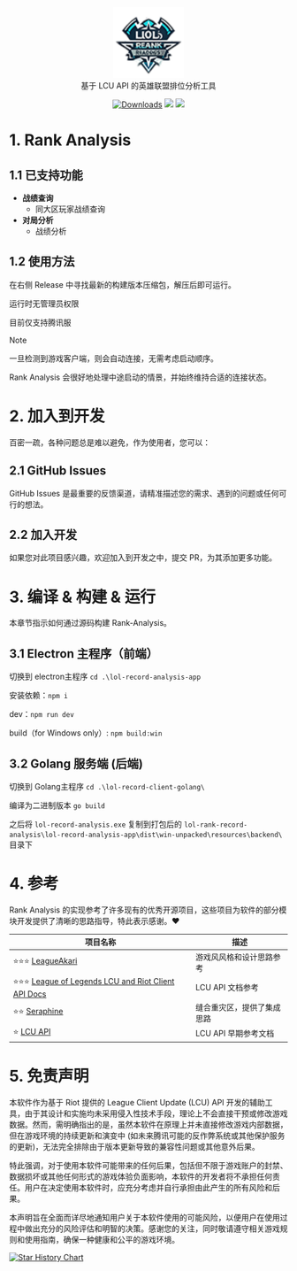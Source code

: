 <div align="center">
  <div>
    <img
    src="./lol-record-analysis-app/public/assets/logo.png"
    width="128"
    height="128"
    />
  </div>
  基于 LCU API 的英雄联盟排位分析工具
</div>

<p align="center">
    <a href="https://github.com/wnzzer/lol-rank-record-analysis/releases"><img src="https://img.shields.io/github/release/wnzzer/lol-rank-record-analysis.svg?style=flat-square&maxAge=600" alt="Downloads"></a>
    <a href="https://github.com/wnzzer/lol-rank-record-analysis/releases">
    <img src="https://img.shields.io/github/downloads/wnzzer/lol-rank-record-analysis/total?style=flat&label=Downloads"></a>
    <a href="https://github.com/wnzzer/lol-rank-record-analysis/stargazers">
    <img src="https://img.shields.io/github/stars/wnzzer/lol-rank-record-analysis?style=flat&label=Stars">
  </a>
</p>


# 1. Rank Analysis



## 1.1 已支持功能

- **战绩查询**
  - 同大区玩家战绩查询
- **对局分析**
  - 战绩分析



## 1.2 使用方法

在右侧 Release 中寻找最新的构建版本压缩包，解压后即可运行。

运行时无管理员权限

目前仅支持腾讯服

> [!NOTE]
> 一旦检测到游戏客户端，则会自动连接，无需考虑启动顺序。
>
> Rank Analysis 会很好地处理中途启动的情景，并始终维持合适的连接状态。





# 2. 加入到开发

百密一疏，各种问题总是难以避免，作为使用者，您可以：

## 2.1 GitHub Issues

GitHub Issues 是最重要的反馈渠道，请精准描述您的需求、遇到的问题或任何可行的想法。

## 2.2 加入开发

如果您对此项目感兴趣，欢迎加入到开发之中，提交 PR，为其添加更多功能。

# 3. 编译 & 构建 & 运行

本章节指示如何通过源码构建 Rank-Analysis。

## 3.1 Electron 主程序（前端）
切换到 electron主程序  `cd .\lol-record-analysis-app`

安装依赖：`npm i`

dev：`npm run dev`

build（for Windows only）: `npm build:win`

## 3.2 Golang 服务端 (后端)
切换到 Golang主程序  `cd .\lol-record-client-golang\`

编译为二进制版本 `go build`


之后将 `lol-record-analysis.exe`  复制到打包后的 `lol-rank-record-analysis\lol-record-analysis-app\dist\win-unpacked\resources\backend\` 目录下

# 4. 参考

Rank Analysis 的实现参考了许多现有的优秀开源项目，这些项目为软件的部分模块开发提供了清晰的思路指导，特此表示感谢。❤️

| 项目名称                                                                                                  | 描述                                |
| --------------------------------------------------------------------------------------------------------- | ----------------------------------- |
| ⭐⭐⭐ [LeagueAkari](https://github.com/Hanxven/LeagueAkari)                                         | 游戏风风格和设计思路参考   |
| ⭐⭐⭐ [League of Legends LCU and Riot Client API Docs](https://github.com/KebsCS/lcu-and-riotclient-api) | LCU API 文档参考                    |
| ⭐⭐ [Seraphine](https://github.com/Zzaphkiel/Seraphine)                                                  | 缝合重灾区，提供了集成思路          
| ⭐ [LCU API](https://www.mingweisamuel.com/lcu-schema/tool/#/)                                            | LCU API 早期参考文档                |



# 5. 免责声明

本软件作为基于 Riot 提供的 League Client Update (LCU) API 开发的辅助工具，由于其设计和实施均未采用侵入性技术手段，理论上不会直接干预或修改游戏数据。然而，需明确指出的是，虽然本软件在原理上并未直接修改游戏内部数据，但在游戏环境的持续更新和演变中 (如未来腾讯可能的反作弊系统或其他保护服务的更新)，无法完全排除由于版本更新导致的兼容性问题或其他意外后果。

特此强调，对于使用本软件可能带来的任何后果，包括但不限于游戏账户的封禁、数据损坏或其他任何形式的游戏体验负面影响，本软件的开发者将不承担任何责任。用户在决定使用本软件时，应充分考虑并自行承担由此产生的所有风险和后果。

本声明旨在全面而详尽地通知用户关于本软件使用的可能风险，以便用户在使用过程中做出充分的风险评估和明智的决策。感谢您的关注，同时敬请遵守相关游戏规则和使用指南，确保一种健康和公平的游戏环境。

[![Star History Chart](https://api.star-history.com/svg?repos=wnzzer/lol-rank-record-analysis&type=Date)](https://star-history.com/#wnzzer/lol-rank-record-analysis&Date)

